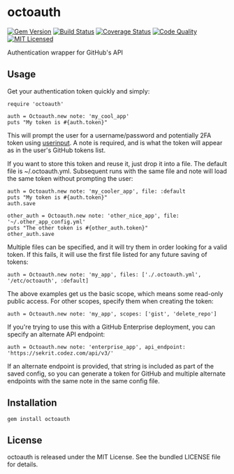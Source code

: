 octoauth
=========

[![Gem Version](https://img.shields.io/gem/v/octoauth.svg)](https://rubygems.org/gems/octoauth)
[![Build Status](https://img.shields.io/circleci/project/akerl/octoauth/master.svg)](https://circleci.com/gh/akerl/octoauth)
[![Coverage Status](https://img.shields.io/codecov/c/github/akerl/octoauth.svg)](https://codecov.io/github/akerl/octoauth)
[![Code Quality](https://img.shields.io/codacy/648fd8ebe3374dd4acc5449b8922f2e0.svg)](https://www.codacy.com/app/akerl/octoauth)
[![MIT Licensed](https://img.shields.io/badge/license-MIT-green.svg)](https://tldrlegal.com/license/mit-license)

Authentication wrapper for GitHub's API

## Usage

Get your authentication token quickly and simply:

```
require 'octoauth'

auth = Octoauth.new note: 'my_cool_app'
puts "My token is #{auth.token}"
```

This will prompt the user for a username/password and potentially 2FA token using [userinput](https://github.com/akerl/userinput). A note is required, and is what the token will appear as in the user's GitHub tokens list.

If you want to store this token and reuse it, just drop it into a file. The default file is ~/.octoauth.yml. Subsequent runs with the same file and note will load the same token without prompting the user:

```
auth = Octoauth.new note: 'my_cooler_app', file: :default
puts "My token is #{auth.token}"
auth.save

other_auth = Octoauth.new note: 'other_nice_app', file: '~/.other_app_config.yml'
puts "The other token is #{other_auth.token}"
other_auth.save
```

Multiple files can be specified, and it will try them in order looking for a valid token. If this fails, it will use the first file listed for any future saving of tokens:

```
auth = Octoauth.new note: 'my_app', files: ['./.octoauth.yml', '/etc/octoauth', :default]
```

The above examples get us the basic scope, which means some read-only public access. For other scopes, specify them when creating the token:

```
auth = Octoauth.new note: 'my_app', scopes: ['gist', 'delete_repo']
```

If you're trying to use this with a GitHub Enterprise deployment, you can specify an alternate API endpoint:

```
auth = Octoauth.new note: 'enterprise_app', api_endpoint: 'https://sekrit.codez.com/api/v3/'
```

If an alternate endpoint is provided, that string is included as part of the saved config, so you can generate a token for GitHub and multiple alternate endpoints with the same note in the same config file.

## Installation

    gem install octoauth

## License

octoauth is released under the MIT License. See the bundled LICENSE file for details.

